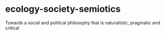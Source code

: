 # ecology-society-semiotics
Towards a social and political philosophy that is naturalistic, pragmatic and critical
